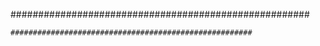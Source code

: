 ######################################################
~~~~ Github contenant tous les exos d'algo d'ING1 en C
######################################################
